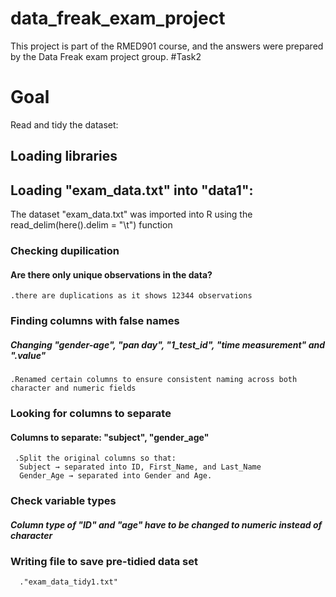 # data_freak_exam_project
This project is part of the RMED901 course, and the answers were prepared by the Data Freak exam project group.
#Task2
# Goal
Read and tidy the dataset:

## Loading libraries
## Loading "exam_data.txt" into "data1":
The dataset "exam_data.txt" was imported into R using the read_delim(here().delim = "\t") function

### Checking dupilication
#### Are there  only unique observations in the data?
    .there are duplications as it shows 12344 observations
    
### Finding columns with false names
##### Changing "gender-age", "pan day", "1_test_id", "time measurement" and ".value"
    .Renamed certain columns to ensure consistent naming across both character and numeric fields

### Looking for columns to separate
#### Columns to separate: "subject", "gender_age"
     .Split the original columns so that:
      Subject → separated into ID, First_Name, and Last_Name
      Gender_Age → separated into Gender and Age.
      
### Check variable types 
##### Column type of "ID" and "age" have to be changed to numeric instead of character

### Writing file to save pre-tidied data set
      ."exam_data_tidy1.txt"




  
  
   

